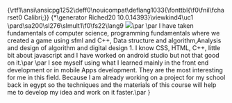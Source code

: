 {\rtf1\ansi\ansicpg1252\deff0\nouicompat\deflang1033{\fonttbl{\f0\fnil\fcharset0 Calibri;}}
{\*\generator Riched20 10.0.14393}\viewkind4\uc1 
\pard\sa200\sl276\slmult1\f0\fs22\lang9 ![](./)\par
\par
I have taken fundamentals of computer science, programming fundamentals where we created a game using sfml and C++, Data structure and algorithm,Analysis and design of algorithm and digital design 1. I know CSS, HTML, C++, little bit about javascript and I have worked on android studio but not that good on it.\par
\par
 I see myself using what I learned mainly in the front end development or in mobile Apps development. They are the most interesting for me in this field. Because I am already working on a project for my school back in egypt so the techniques and the materials of this course will help me to develop my idea and work on it faster.\par
}
 